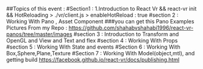 ##Topics of this event : 
#Section1 : 
1.Introduction to React Vr &&  react-vr init && HotReloading > ./vr/client.js > enableHotReload : true
#section 2 : 
Working With Pano , Asset Component
###you can get this Pano Examples Pictures From my Repo :
https://github.com/shahabvshahabi1996/react-vr-panos/tree/master/images 
#section 3 : 
Introduction to Transform and OpenGL and View and Text and flex
#section 4 : 
Working With Props
#section 5 : 
Working With State and events
#Section 6 :
Working With Box,Sphere,Plane,Texture
#Section 7 :
Working With Model(object,mtl), and getting build
https://facebook.github.io/react-vr/docs/publishing.html

